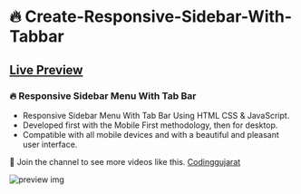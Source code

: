 # 🔥 Create-Responsive-Sidebar-With-Tabbar
## [Live Preview](https://codinggujaratweb.github.io/Create-Responsive-Sidebar-With-Tabbar/)
### 🔥 Responsive Sidebar Menu With Tab Bar

- Responsive Sidebar Menu With Tab Bar Using HTML CSS & JavaScript.
- Developed first with the Mobile First methodology, then for desktop.
- Compatible with all mobile devices and with a beautiful and pleasant user interface.

💙 Join the channel to see more videos like this. [Codinggujarat](https://www.youtube.com/@Codinggujarat)

![preview img](/preview.png)
